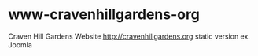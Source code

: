 # www-cravenhillgardens-org
Craven Hill Gardens Website
http://cravenhillgardens.org
static version ex. Joomla
